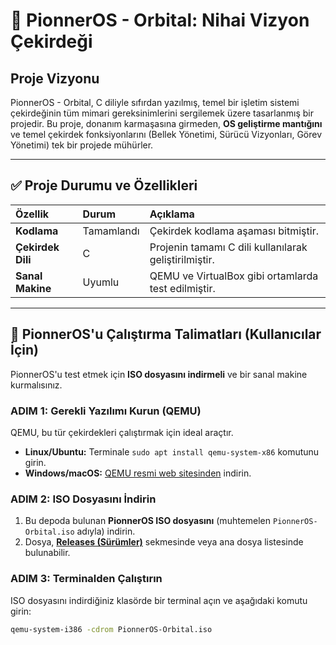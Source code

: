 # 🚀 PionnerOS - Orbital: Nihai Vizyon Çekirdeği

## Proje Vizyonu
PionnerOS - Orbital, C diliyle sıfırdan yazılmış, temel bir işletim sistemi çekirdeğinin tüm mimari gereksinimlerini sergilemek üzere tasarlanmış bir projedir. Bu proje, donanım karmaşasına girmeden, **OS geliştirme mantığını** ve temel çekirdek fonksiyonlarını (Bellek Yönetimi, Sürücü Vizyonları, Görev Yönetimi) tek bir projede mühürler.

---

## ✅ Proje Durumu ve Özellikleri

| Özellik | Durum | Açıklama |
| :--- | :--- | :--- |
| **Kodlama** | Tamamlandı | Çekirdek kodlama aşaması bitmiştir. |
| **Çekirdek Dili** | C | Projenin tamamı C dili kullanılarak geliştirilmiştir. |
| **Sanal Makine** | Uyumlu | QEMU ve VirtualBox gibi ortamlarda test edilmiştir. |

---

## 💾 PionnerOS'u Çalıştırma Talimatları (Kullanıcılar İçin)

PionnerOS'u test etmek için **ISO dosyasını indirmeli** ve bir sanal makine kurmalısınız.

### ADIM 1: Gerekli Yazılımı Kurun (QEMU)
QEMU, bu tür çekirdekleri çalıştırmak için ideal araçtır.
* **Linux/Ubuntu:** Terminale `sudo apt install qemu-system-x86` komutunu girin.
* **Windows/macOS:** [QEMU resmi web sitesinden](https://www.qemu.org/download/) indirin.

### ADIM 2: ISO Dosyasını İndirin
1.  Bu depoda bulunan **PionnerOS ISO dosyasını** (muhtemelen `PionnerOS-Orbital.iso` adıyla) indirin.
2.  Dosya, **[Releases (Sürümler)](https://github.com/yusuf1905emre1905-byte/PionnerOS-Orbital/releases)** sekmesinde veya ana dosya listesinde bulunabilir.

### ADIM 3: Terminalden Çalıştırın
ISO dosyasını indirdiğiniz klasörde bir terminal açın ve aşağıdaki komutu girin:

```bash
qemu-system-i386 -cdrom PionnerOS-Orbital.iso
